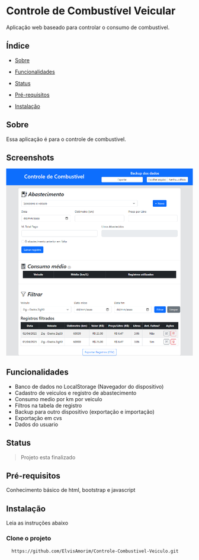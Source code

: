 
# Controle de Combustível Veicular

Aplicação web baseado para controlar o consumo de combustivel.


## Índice
- [Sobre](#sobre)

- [Funcionalidades](#funcionalidades)

- [Status](#status)

- [Pré-requisitos](#pré-requisitos)

- [Instalação](#instalação)

## Sobre
Essa aplicação é para o controle de combustivel.

## Screenshots

![App Screenshot](https://raw.githubusercontent.com/ElvisAmorim/Controle-Combustivel-Veiculo/refs/heads/main/screencapture%20do%20projeto.png)


## Funcionalidades
- Banco de dados no LocalStorage (Navegador do dispositivo)
- Cadastro de veiculos e registro de abastecimento
- Consumo medio por km por veiculo
- Filtros na tabela de registro
- Backup para outro dispositivo (exportação e importação)
- Exportação em cvs
- Dados do usuario

## Status
> Projeto esta finalizado


## Pré-requisitos
Conhecimento básico de html, bootstrap e javascript

## Instalação
Leia as instruções abaixo


### Clone o projeto
```bash
  https://github.com/ElvisAmorim/Controle-Combustivel-Veiculo.git
```